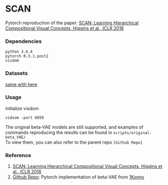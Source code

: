 # SCAN
Pytorch reproduction of the paper:
[SCAN: Learning Hierarchical Compositional Visual Concepts, Higgins et al., ICLR 2018]

### Dependencies
```
python 3.6.4
pytorch 0.3.1.post2
visdom
```

### Datasets
[same with here]

### Usage
initialize visdom
```
vidsom -port 6059
```

The original beta-VAE models are still supported, and examples of commands reproducing the results can be found in `scripts/original-beta_VAE/` <br>
To view them, you can also refer to the parent repo `[Github Repo]`

### Reference
1. [SCAN: Learning Hierarchical Compositional Visual Concepts, Higgins et al., ICLR 2018]
2. [Github Repo]: Pytorch implementation of beta-VAE from [1Konny]

[SCAN: Learning Hierarchical Compositional Visual Concepts, Higgins et al., ICLR 2018]: https://arxiv.org/abs/1707.03389
[Github Repo]: https://github.com/1Konny/Beta-VAE 
[1Konny]: https://github.com/1Konny 
[same with here]: https://github.com/1Konny/FactorVAE 
